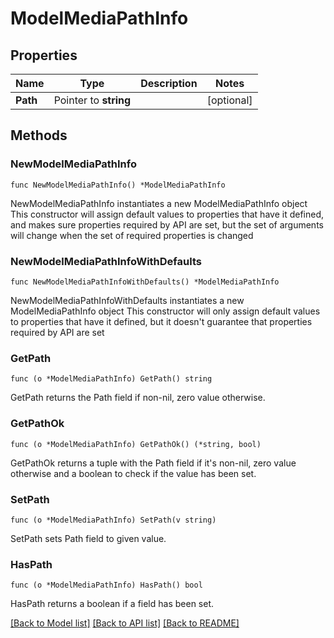 # ModelMediaPathInfo

## Properties

Name | Type | Description | Notes
------------ | ------------- | ------------- | -------------
**Path** | Pointer to **string** |  | [optional] 

## Methods

### NewModelMediaPathInfo

`func NewModelMediaPathInfo() *ModelMediaPathInfo`

NewModelMediaPathInfo instantiates a new ModelMediaPathInfo object
This constructor will assign default values to properties that have it defined,
and makes sure properties required by API are set, but the set of arguments
will change when the set of required properties is changed

### NewModelMediaPathInfoWithDefaults

`func NewModelMediaPathInfoWithDefaults() *ModelMediaPathInfo`

NewModelMediaPathInfoWithDefaults instantiates a new ModelMediaPathInfo object
This constructor will only assign default values to properties that have it defined,
but it doesn't guarantee that properties required by API are set

### GetPath

`func (o *ModelMediaPathInfo) GetPath() string`

GetPath returns the Path field if non-nil, zero value otherwise.

### GetPathOk

`func (o *ModelMediaPathInfo) GetPathOk() (*string, bool)`

GetPathOk returns a tuple with the Path field if it's non-nil, zero value otherwise
and a boolean to check if the value has been set.

### SetPath

`func (o *ModelMediaPathInfo) SetPath(v string)`

SetPath sets Path field to given value.

### HasPath

`func (o *ModelMediaPathInfo) HasPath() bool`

HasPath returns a boolean if a field has been set.


[[Back to Model list]](../README.md#documentation-for-models) [[Back to API list]](../README.md#documentation-for-api-endpoints) [[Back to README]](../README.md)


